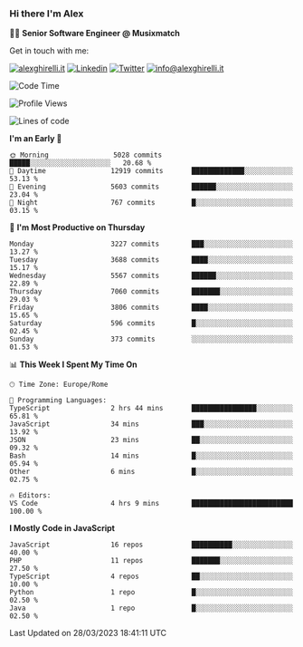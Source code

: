 ### Hi there I'm Alex

👨‍💻 __Senior Software Engineer @ Musixmatch__

Get in touch with me:

[![alexghirelli.it](https://img.shields.io/static/v1?label=alexghirelli.it&message=%20&color=red&logo=&style=flat-square&logoColor=white)](https://www.alexghirelli.it/)
[![Linkedin](https://img.shields.io/static/v1?label=Linkedin&message=%20&color=blue&logo=Linkedin&style=flat-square&logoColor=white)](https://linkedin.com/in/alexghirelli)
[![Twitter](https://img.shields.io/static/v1?label=Twitter&message=%20&color=blue&logo=Twitter&style=flat-square&logoColor=white)](https://twitter.com/alexGhirelli)
[![info@alexghirelli.it](https://img.shields.io/static/v1?label=info@alexghirelli.it&message=%20&color=red&logo=gmail&style=flat-square&logoColor=white)](mailto:info@alexghirelli.it)

<!--START_SECTION:waka-->
![Code Time](http://img.shields.io/badge/Code%20Time-7%2C386%20hrs%208%20mins-blue)

![Profile Views](http://img.shields.io/badge/Profile%20Views-0-blue)

![Lines of code](https://img.shields.io/badge/From%20Hello%20World%20I%27ve%20Written-33.7%20million%20lines%20of%20code-blue)

**I'm an Early 🐤** 

```text
🌞 Morning                5028 commits        █████░░░░░░░░░░░░░░░░░░░░   20.68 % 
🌆 Daytime                12919 commits       █████████████░░░░░░░░░░░░   53.13 % 
🌃 Evening                5603 commits        ██████░░░░░░░░░░░░░░░░░░░   23.04 % 
🌙 Night                  767 commits         █░░░░░░░░░░░░░░░░░░░░░░░░   03.15 % 
```
📅 **I'm Most Productive on Thursday** 

```text
Monday                   3227 commits        ███░░░░░░░░░░░░░░░░░░░░░░   13.27 % 
Tuesday                  3688 commits        ████░░░░░░░░░░░░░░░░░░░░░   15.17 % 
Wednesday                5567 commits        ██████░░░░░░░░░░░░░░░░░░░   22.89 % 
Thursday                 7060 commits        ███████░░░░░░░░░░░░░░░░░░   29.03 % 
Friday                   3806 commits        ████░░░░░░░░░░░░░░░░░░░░░   15.65 % 
Saturday                 596 commits         █░░░░░░░░░░░░░░░░░░░░░░░░   02.45 % 
Sunday                   373 commits         ░░░░░░░░░░░░░░░░░░░░░░░░░   01.53 % 
```


📊 **This Week I Spent My Time On** 

```text
🕑︎ Time Zone: Europe/Rome

💬 Programming Languages: 
TypeScript               2 hrs 44 mins       ████████████████░░░░░░░░░   65.81 % 
JavaScript               34 mins             ███░░░░░░░░░░░░░░░░░░░░░░   13.92 % 
JSON                     23 mins             ██░░░░░░░░░░░░░░░░░░░░░░░   09.32 % 
Bash                     14 mins             █░░░░░░░░░░░░░░░░░░░░░░░░   05.94 % 
Other                    6 mins              █░░░░░░░░░░░░░░░░░░░░░░░░   02.75 % 

🔥 Editors: 
VS Code                  4 hrs 9 mins        █████████████████████████   100.00 % 
```

**I Mostly Code in JavaScript** 

```text
JavaScript               16 repos            ██████████░░░░░░░░░░░░░░░   40.00 % 
PHP                      11 repos            ███████░░░░░░░░░░░░░░░░░░   27.50 % 
TypeScript               4 repos             ██░░░░░░░░░░░░░░░░░░░░░░░   10.00 % 
Python                   1 repo              █░░░░░░░░░░░░░░░░░░░░░░░░   02.50 % 
Java                     1 repo              █░░░░░░░░░░░░░░░░░░░░░░░░   02.50 % 
```




 Last Updated on 28/03/2023 18:41:11 UTC
<!--END_SECTION:waka-->
